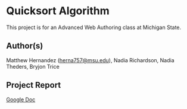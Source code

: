 # Quicksort Algorithm
This project is for an Advanced Web Authoring class at Michigan State. 

## Author(s)
Matthew Hernandez (herna757@msu.edu), 
Nadia Richardson, 
Nadia Theders, 
Bryjon Trice 

## Project Report
[Google Doc](https://docs.google.com/document/d/1Byyn8U4BVkK1qXhGWSrT0DhAbDk8De-2MLxynQ33qtA/edit?usp=sharing)
